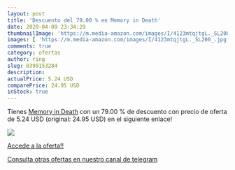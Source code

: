 ```yaml
---
layout: post
title: 'Descuento del 79.00 % en Memory in Death'
date: 2020-04-09 23:34:29
thumbnailImage: 'https://m.media-amazon.com/images/I/4123mtqjtgL._SL200_.jpg'
images: [ 'https://m.media-amazon.com/images/I/4123mtqjtgL._SL200_.jpg' ]
comments: true
category: ofertas
author: ring
slug: 0399153284
description:
actualPrice: 5.24 USD
comparePrice: 24.95 USD
inStock: true
---
```


Tienes [Memory in Death](https://www.amazon.com/dp/0399153284/?tag=redken08-20) con un 79.00 % de descuento con precio de oferta de 5.24 USD (original: 24.95 USD) en el siguiente enlace!

[![](https://m.media-amazon.com/images/I/4123mtqjtgL._SL200_.jpg)](https://www.amazon.com/dp/0399153284/?tag=redken08-20)

[Accede a la oferta!!](https://www.amazon.com/dp/0399153284/?tag=redken08-20)

[Consulta otras ofertas en nuestro canal de telegram](https://t.me/s/ofertas25)
